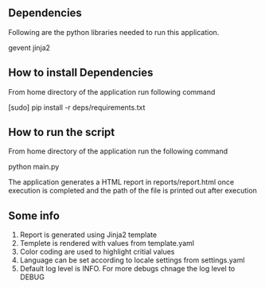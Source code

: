 Dependencies
------------

Following are the python libraries needed to run this application.

gevent
jinja2



How to install Dependencies
---------------------------

From home directory of the application run following command

[sudo] pip install -r deps/requirements.txt



How to run the script
---------------------

From home directory of the application run the following command

python main.py

The application generates a HTML report in reports/report.html once execution is completed and the path of the file is printed out after execution


Some info
------------------------

1. Report is generated using Jinja2 template
2. Templete is rendered with values from template.yaml
3. Color coding are used to highlight critial values
4. Language can be set according to locale settings from settings.yaml
5. Default log level is INFO. For more debugs chnage the log level to DEBUG
